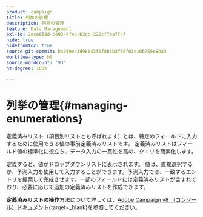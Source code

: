 ```yaml
---
product: campaign
title: 列挙の管理
description: 列挙の管理
feature: Data Management
exl-id: 2ece058d-b493-4fea-b3db-322cf7ea7f4f
hide: true
hidefromtoc: true
source-git-commit: b4059e43d98643f0f8b5b3f68f03e10b755e8ba3
workflow-type: ht
source-wordcount: '93'
ht-degree: 100%

---
```


# 列挙の管理{#managing-enumerations}

定義済みリスト（項目別リストとも呼ばれます）とは、特定のフィールドに入力するために使用できる値の事前定義済みリストです。 定義済みリストはフィールド値の標準化に役立ち、データ入力の一貫性を高め、クエリを簡素化します。

定義すると、値がドロップダウンリストに表示されます。 値は、直接選択するか、予測入力を使用して入力することができます。予測入力では、一致するエントリを提案して完成させます。一部のフィールドには定義済みリストが含まれており、必要に応じて追加の定義済みリストを作成できます。

**定義済みリストの操作**&#x200B;方法について詳しくは、[Adobe Campaign v8 （コンソール）ドキュメント](https://experienceleague.adobe.com/ja/docs/campaign/campaign-v8/config/settings/enumerations){target=_blank}を参照してください。

